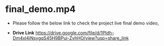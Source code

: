 # final_demo.mp4

  - Please follow the below link to check the project live final demo video,

  - **Drive Link** 
    https://drive.google.com/file/d/1PIdh-Dm4xl4jNsygqS45H9BPuj-ZvhHO/view?usp=share_link
